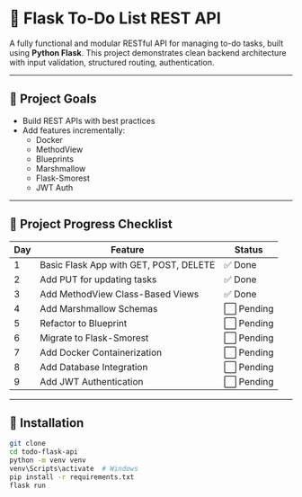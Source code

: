 # 📝 Flask To-Do List REST API

A fully functional and modular RESTful API for managing to-do tasks, built using **Python Flask**. This project demonstrates clean backend architecture with input validation, structured routing, authentication.

---

## 📌 Project Goals


- Build REST APIs with best practices
- Add features incrementally: 
  - Docker
  - MethodView
  - Blueprints
  - Marshmallow
  - Flask-Smorest 
  - JWT Auth 

---

## 🚧 Project Progress Checklist

| Day | Feature                              | Status    |
|-----|------------------------------------|-----------|
| 1   | Basic Flask App with GET, POST, DELETE | ✅ Done   |
| 2   | Add PUT for updating tasks           | ✅ Done   |
| 3   | Add MethodView Class-Based Views     | ✅ Done |
| 4   | Add Marshmallow Schemas              | ⬜ Pending |
| 5   | Refactor to Blueprint                | ⬜ Pending |
| 6   | Migrate to Flask-Smorest             | ⬜ Pending |
| 7   | Add Docker Containerization          | ⬜ Pending |
| 8   | Add Database Integration             | ⬜ Pending |
| 9   | Add JWT Authentication               | ⬜ Pending |



---
## 🔧 Installation

```bash
git clone 
cd todo-flask-api
python -m venv venv
venv\Scripts\activate  # Windows
pip install -r requirements.txt
flask run